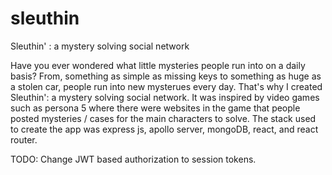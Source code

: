 # sleuthin
Sleuthin' : a mystery solving social network

Have you ever wondered what little mysteries people run into on a daily basis? From, something as simple as missing keys to something as huge as a stolen car, 
people run into new mysterues every day. That's why I created Sleuthin': a mystery solving social network. It was inspired by video games such as persona 5 where
there were websites in the game that people posted mysteries / cases for the main characters to solve. The stack used to create the app was express js, apollo server, 
mongoDB, react, and react router.

TODO:
  Change JWT based authorization to session tokens.
